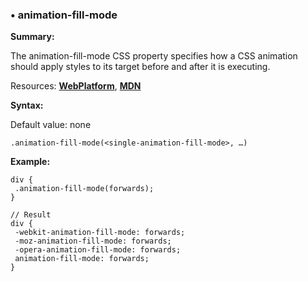 ### <a name="animation-fill-mode"></a> &#8226; animation-fill-mode
**Summary:**

The animation-fill-mode CSS property specifies how a CSS animation should apply styles to its target before and after it is executing.

Resources: **[WebPlatform](http://docs.webplatform.org/wiki/css/properties/animation-fill-mode)**, **[MDN](https://developer.mozilla.org/en-US/docs/Web/CSS/animation-fill-mode)**

**Syntax:**

Default value: none

    .animation-fill-mode(<single-animation-fill-mode>, …)
  
**Example:**

    div {
     .animation-fill-mode(forwards);
    }
    
    // Result
    div {
     -webkit-animation-fill-mode: forwards;
     -moz-animation-fill-mode: forwards;
     -opera-animation-fill-mode: forwards;
     animation-fill-mode: forwards;
    }


